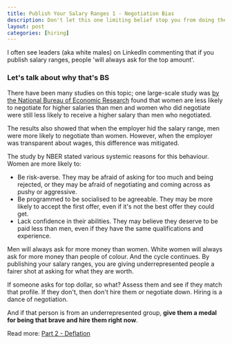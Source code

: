 ```yaml
---
title: Publish Your Salary Ranges 1 - Negotiation Bias
description: Don't let this one limiting belief stop you from doing the right thing for underrepresented candidates.
layout: post
categories: [hiring]
---
```


I often see leaders (aka white males) on LinkedIn commenting that if you publish salary ranges, people 'will always ask for the top amount'.

### Let's talk about why that's BS

There have been many studies on this topic; one large-scale study was [by the National Bureau of Economic Research](https://www.nber.org/papers/w18511) found that women are less likely to negotiate for higher salaries than men and women who did negotiate were still less likely to receive a higher salary than men who negotiated.

The results also showed that when the employer hid the salary range, men were more likely to negotiate than women. However, when the employer was transparent about wages, this difference was mitigated.

The study by NBER stated various systemic reasons for this behaviour. Women are more likely to:
- Be risk-averse. They may be afraid of asking for too much and being rejected, or they may be afraid of negotiating and coming across as pushy or aggressive.
- Be programmed to be socialised to be agreeable. They may be more likely to accept the first offer, even if it's not the best offer they could get.
- Lack confidence in their abilities. They may believe they deserve to be paid less than men, even if they have the same qualifications and experience.

Men will always ask for more money than women. White women will always ask for more money than people of colour. And the cycle continues. By publishing your salary ranges, you are giving underrepresented people a fairer shot at asking for what they are worth.

If someone asks for top dollar, so what? Assess them and see if they match that profile. If they don't, then don't hire them or negotiate down. Hiring is a dance of negotiation.

And if that person is from an underrepresented group, **give them a medal for being that brave and hire them right now**.

Read more: [Part 2 - Deflation](https://outragedpinkracoon.com/2023/05/10/publish-your-salary-ranges-part-2-deflation.html)
